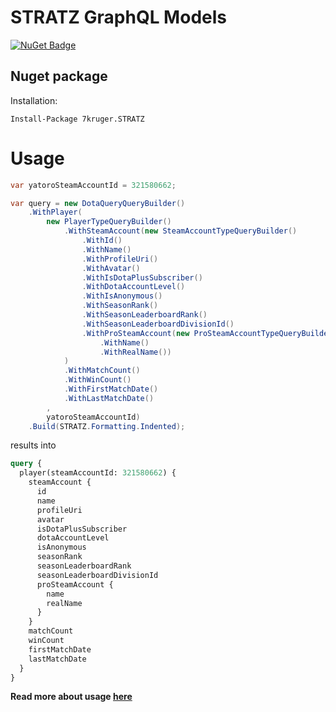# STRATZ GraphQL Models

[![NuGet Badge](https://buildstats.info/nuget/7kruger.STRATZ?includePreReleases=true)](https://www.nuget.org/packages/7kruger.STRATZ)

Nuget package
-------------
Installation:
```console
Install-Package 7kruger.STRATZ
```

# Usage
```csharp
var yatoroSteamAccountId = 321580662;

var query = new DotaQueryQueryBuilder()
    .WithPlayer(
        new PlayerTypeQueryBuilder()
            .WithSteamAccount(new SteamAccountTypeQueryBuilder()
                .WithId()
                .WithName()
                .WithProfileUri()
                .WithAvatar()
                .WithIsDotaPlusSubscriber()
                .WithDotaAccountLevel()
                .WithIsAnonymous()
                .WithSeasonRank()
                .WithSeasonLeaderboardRank()
                .WithSeasonLeaderboardDivisionId()
                .WithProSteamAccount(new ProSteamAccountTypeQueryBuilder()
                    .WithName()
                    .WithRealName())
            )
            .WithMatchCount()
            .WithWinCount()
            .WithFirstMatchDate()
            .WithLastMatchDate()
        ,
        yatoroSteamAccountId)
    .Build(STRATZ.Formatting.Indented);
```
results into
```graphql
query {                              
  player(steamAccountId: 321580662) {
    steamAccount {                   
      id                             
      name                           
      profileUri                     
      avatar                         
      isDotaPlusSubscriber           
      dotaAccountLevel               
      isAnonymous                    
      seasonRank
      seasonLeaderboardRank
      seasonLeaderboardDivisionId
      proSteamAccount {
        name
        realName
      }
    }
    matchCount
    winCount
    firstMatchDate
    lastMatchDate
  }
}
```

**Read more about usage [here](https://github.com/Husqvik/GraphQlClientGenerator?tab=readme-ov-file#query-builder-usage)**